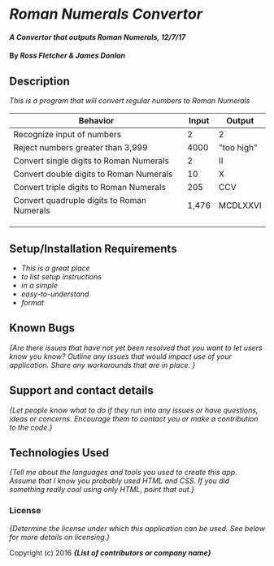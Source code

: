 # _Roman Numerals Convertor_

#### _A Convertor that outputs Roman Numerals, 12/7/17_

#### By _**Ross Fletcher & James Donlan**_

## Description

_This is a program that will convert regular numbers to Roman Numerals_

|  Behavior | Input  | Output  |
|---|---|---|
|  Recognize input of numbers | 2 | 2 |
|  Reject numbers greater than 3,999 | 4000  | "too high"  |
|  Convert single digits to Roman Numerals | 2  | II  |
|  Convert double digits to Roman Numerals | 10  | X  |
|  Convert triple digits to Roman Numerals | 205  | CCV  |
|  Convert quadruple digits to Roman Numerals | 1,476  | MCDLXXVI  |
|   |   |   |
|   |   |   |
|   |   |   ||

## Setup/Installation Requirements

* _This is a great place_
* _to list setup instructions_
* _in a simple_
* _easy-to-understand_
* _format_

## Known Bugs

_{Are there issues that have not yet been resolved that you want to let users know you know?  Outline any issues that would impact use of your application.  Share any workarounds that are in place. }_

## Support and contact details

_{Let people know what to do if they run into any issues or have questions, ideas or concerns.  Encourage them to contact you or make a contribution to the code.}_

## Technologies Used

_{Tell me about the languages and tools you used to create this app. Assume that I know you probably used HTML and CSS. If you did something really cool using only HTML, point that out.}_

### License

*{Determine the license under which this application can be used.  See below for more details on licensing.}*

Copyright (c) 2016 **_{List of contributors or company name}_**
